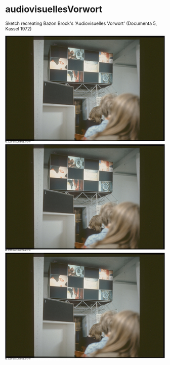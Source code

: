 # audiovisuellesVorwort

Sketch recreating Bazon Brock's 'Audiovisuelles Vorwort' (Documenta 5, Kassel 1972)

<p align="center">
  <img src="presentation/1.jpg">
  <img src="presentation/1.jpg">
  <img src="presentation/1.jpg">
</p>